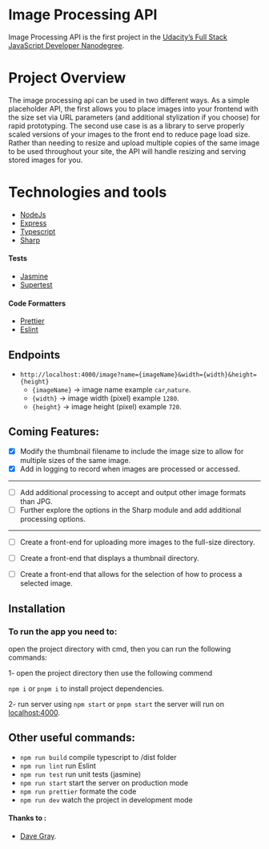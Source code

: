# Image Processing API 

Image Processing API is the first project in the [Udacity’s Full Stack JavaScript Developer Nanodegree](https://www.udacity.com/course/full-stack-javascript-developer-nanodegree--nd0067).

# Project Overview

The image processing api can be used in two different ways. As a simple placeholder API, the first allows you to place images into your frontend with the size set via URL parameters (and additional stylization if you choose) for rapid prototyping. The second use case is as a library to serve properly scaled versions of your images to the front end to reduce page load size. Rather than needing to resize and upload multiple copies of the same image to be used throughout your site, the API will handle resizing and serving stored images for you.

# Technologies and tools 
- [NodeJs](https://nodejs.org/)
- [Express](https://expressjs.com/)
- [Typescript](https://www.typescriptlang.org/)
- [Sharp](https://sharp.pixelplumbing.com/)

#### Tests
- [Jasmine](https://jasmine.github.io/)
- [Supertest](https://github.com/ladjs/supertest#readme)
#### Code Formatters
- [Prettier](https://prettier.io/)
- [Eslint](https://eslint.org/)



## Endpoints 
 - `http://localhost:4000/image?name={imageName}&width={width}&height={height}` 
    - `{imageName}` -> image name example `car`,`nature`.
    - `{width}` -> image width (pixel) example `1280`.
    - `{height}` -> image height (pixel) example `720`.
 
## Coming Features:
- [x]  Modify the thumbnail filename to include the image size to allow for multiple sizes of the same image.
- [x]  Add in logging to record when images are processed or accessed.
---
- [ ]  Add additional processing to accept and output other image formats than JPG.
- [ ]  Further explore the options in the Sharp module and add additional processing options.
---
- [ ]  Create a front-end for uploading more images to the full-size directory.
- [ ]  Create a front-end that displays a thumbnail directory.
- [ ]  Create a front-end that allows for the selection of how to process a selected image.


## Installation

### To run the app you need to:

open the project directory with cmd, then you can run the following commands:

1- open the project directory then use the following commend

`npm i` or `pnpm i` to install project dependencies.

2- run server using `npm start` or `pnpm start`
    the server will run on [localhost:4000](http://localhost:4000/).

## Other useful commands:
-   `npm run build`  compile typescript to /dist folder
-   `npm run lint`  run Eslint
-   `npm run test` run unit tests (jasmine) 
-   `npm run start` start the server on production mode
-   `npm run prettier` formate the code  
-   `npm run dev`  watch the project in development mode 

#### Thanks to  :
- [Dave Gray](https://www.youtube.com/@DaveGrayTeachesCode).
